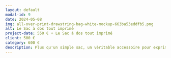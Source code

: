 ```yaml
---
layout: default
modal-id: 9
date: 2024-05-08
img: all-over-print-drawstring-bag-white-mockup-663ba53eddfb5.png
alt: Le Sac à dos tout imprimé
project-date: 550 € + Le Sac à dos tout imprimé
client: 500 €
category: 600 €
description: Plus qu'un simple sac, un véritable accessoire pour exprimer votre personnalité unique. Transportez votre ordinateur portable, votre livre et votre Coupe-vent avec style.
---
```

